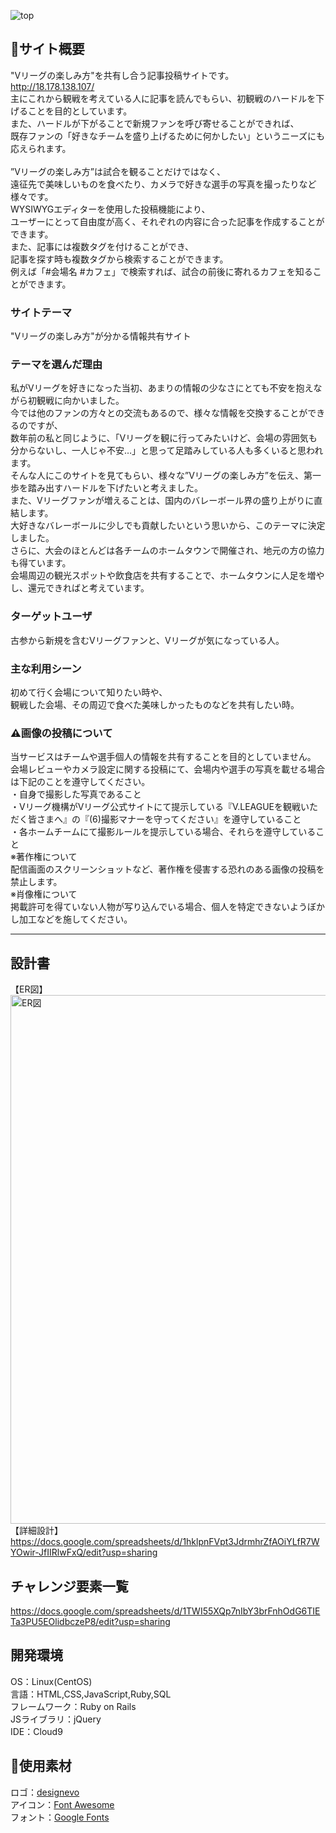 ![top](https://user-images.githubusercontent.com/96675513/156724992-0e48ee36-9839-409c-a20d-4b0ba48c2481.png)
## 🏐サイト概要
 "Vリーグの楽しみ方"を共有し合う記事投稿サイトです。<br>
 http://18.178.138.107/
 <br>
 主にこれから観戦を考えている人に記事を読んでもらい、初観戦のハードルを下げることを目的としています。<br>
 また、ハードルが下がることで新規ファンを呼び寄せることができれば、<br>
 既存ファンの「好きなチームを盛り上げるために何かしたい」というニーズにも応えられます。<br>
<br>
 ”Vリーグの楽しみ方”は試合を観ることだけではなく、<br>
 遠征先で美味しいものを食べたり、カメラで好きな選手の写真を撮ったりなど様々です。<br>
 WYSIWYGエディターを使用した投稿機能により、<br>
 ユーザーにとって自由度が高く、それぞれの内容に合った記事を作成することができます。<br>
 また、記事には複数タグを付けることができ、<br>
 記事を探す時も複数タグから検索することができます。<br>
 例えば「#会場名 #カフェ」で検索すれば、試合の前後に寄れるカフェを知ることができます。<br>

### サイトテーマ
 "Vリーグの楽しみ方"が分かる情報共有サイト

### テーマを選んだ理由
 私がVリーグを好きになった当初、あまりの情報の少なさにとても不安を抱えながら初観戦に向かいました。<br>
 今では他のファンの方々との交流もあるので、様々な情報を交換することができるのですが、<br>
 数年前の私と同じように、「Vリーグを観に行ってみたいけど、会場の雰囲気も分からないし、一人じゃ不安…」と思って足踏みしている人も多くいると思われます。<br>
 そんな人にこのサイトを見てもらい、様々な”Vリーグの楽しみ方”を伝え、第一歩を踏み出すハードルを下げたいと考えました。<br>
 また、Vリーグファンが増えることは、国内のバレーボール界の盛り上がりに直結します。<br>
 大好きなバレーボールに少しでも貢献したいという思いから、このテーマに決定しました。<br>
 さらに、大会のほとんどは各チームのホームタウンで開催され、地元の方の協力も得ています。<br>
 会場周辺の観光スポットや飲食店を共有することで、ホームタウンに人足を増やし、還元できればと考えています。<br>

### ターゲットユーザ
 古参から新規を含むVリーグファンと、Vリーグが気になっている人。<br>

### 主な利用シーン
 初めて行く会場について知りたい時や、<br>
 観戦した会場、その周辺で食べた美味しかったものなどを共有したい時。 <br>
 
### ⚠画像の投稿について
 当サービスはチームや選手個人の情報を共有することを目的としていません。<br>
 会場レビューやカメラ設定に関する投稿にて、会場内や選手の写真を載せる場合は下記のことを遵守してください。<br>
  ・自身で撮影した写真であること<br>
  ・Vリーグ機構がVリーグ公式サイトにて提示している『V.LEAGUEを観戦いただく皆さまへ』の『(6)撮影マナーを守ってください』を遵守していること<br>
  ・各ホームチームにて撮影ルールを提示している場合、それらを遵守していること<br>
 ※著作権について<br>
  配信画面のスクリーンショットなど、著作権を侵害する恐れのある画像の投稿を禁止します。<br>
 ※肖像権について<br>
  掲載許可を得ていない人物が写り込んでいる場合、個人を特定できないようぼかし加工などを施してください。<br>
<hr>

## 設計書
【ER図】<br>
<img width="846" alt="ER図" src="https://user-images.githubusercontent.com/96675513/163132290-f8a6670b-36f6-475d-9e2a-a29f2b33cb65.png"><br>
【詳細設計】<br>
 https://docs.google.com/spreadsheets/d/1hklpnFVpt3JdrmhrZfAOiYLfR7WYOwir-JfIIRlwFxQ/edit?usp=sharing

## チャレンジ要素一覧
 https://docs.google.com/spreadsheets/d/1TWI55XQp7nIbY3brFnhOdG6TIETa3PU5EOlidbczeP8/edit?usp=sharing

## 開発環境
 OS：Linux(CentOS)<br>
 言語：HTML,CSS,JavaScript,Ruby,SQL<br>
 フレームワーク：Ruby on Rails<br>
 JSライブラリ：jQuery<br>
 IDE：Cloud9<br>

## 🙏使用素材
 ロゴ：<a href=https://www.designevo.com/>designevo</a><br>
 アイコン：<a href=https://fontawesome.com/>Font Awesome</a><br>
 フォント：<a href=https://fonts.google.com/>Google Fonts</a><br>
